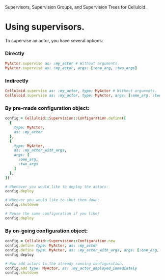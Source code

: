 Supervisors, Supervision Groups, and Supervision Trees for Celluloid.

# Using supervisors.

To supervise an actor, you have several options:

### Directly

```ruby
MyActor.supervise as: :my_actor # Without arguments.
MyActor.supervise as: :my_actor, args: [:one_arg, :two_args]
```

### Indirectly

```ruby
Celluloid.supervise as: :my_actor, type: MyActor # Without arguments.
Celluloid.supervise as: :my_actor, type: MyActor, args: [:one_arg, :two_args]
```

### By pre-made configuration object:

```ruby
config = Celluloid::Supervision::Configuration.define([
  {
    type: MyActor,
    as: :my_actor
  },
  {
    type: MyActor,
    as: :my_actor_with_args,
    args: [
      :one_arg,
      :two_args
    ]
  },
])

# Whenever you would like to deploy the actors:
config.deploy

# Whenver you would like to shut them down:
config.shutdown

# Reuse the same configuration if you like!
config.deploy
```

### By on-going configuration object:

```ruby
config = Celluloid::Supervision::Configuration.new
config.define type: MyActor, as: :my_actor
config.define type: MyActor, as: :my_actor_with_args, args: [:one_arg, :two_args]
config deploy

# Now add actors to the already running configuration.
config.add type: MyActor, as: :my_actor_deployed_immediately
config.shutdown
```
